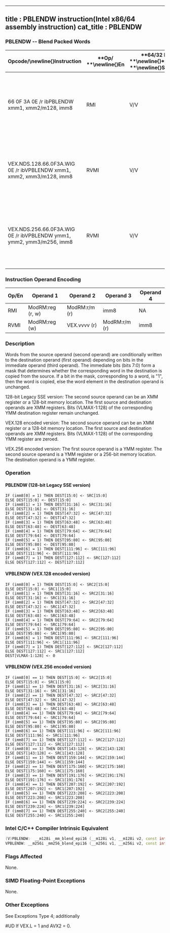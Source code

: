 ----------------------------
title : PBLENDW instruction(Intel x86/64 assembly instruction)
cat_title : PBLENDW
----------------------------
### PBLENDW -- Blend Packed Words


|**Opcode/**\newline{}**Instruction**|**Op/ **\newline{}**En**|**64/32 bit **\newline{}**Mode **\newline{}**Support**|**CPUID **\newline{}**Feature **\newline{}**Flag**|**Description**|
|------------------------------------|------------------------|------------------------------------------------------|--------------------------------------------------|---------------|
|66 0F 3A 0E /r ibPBLENDW xmm1, xmm2/m128, imm8|RMI|V/V|SSE4_1|Select words from xmm1 and xmm2/m128 from mask specified in imm8 and store the values into xmm1.|
|VEX.NDS.128.66.0F3A.WIG 0E /r ibVPBLENDW xmm1, xmm2, xmm3/m128, imm8|RVMI|V/V|AVX|Select words from xmm2 and xmm3/m128 from mask specified in imm8 and store the values into xmm1.|
|VEX.NDS.256.66.0F3A.WIG 0E /r ibVPBLENDW ymm1, ymm2, ymm3/m256, imm8|RVMI|V/V|AVX2|Select words from ymm2 and ymm3/m256 from mask specified in imm8 and store the values into ymm1.|
### Instruction Operand Encoding


|Op/En|Operand 1|Operand 2|Operand 3|Operand 4|
|-----|---------|---------|---------|---------|
|RMI|ModRM:reg (r, w)|ModRM:r/m (r)|imm8|NA|
|RVMI|ModRM:reg (w)|VEX.vvvv (r)|ModRM:r/m (r)|imm8|
### Description


Words from the source operand (second operand) are conditionally written to the destination operand (first operand) depending on bits in the immediate operand (third operand). The immediate bits (bits 7:0) form a mask that determines whether the corresponding word in the destination is copied from the source. If a bit in the mask, corresponding to a word, is "1", then the word is copied, else the word element in the destination operand is unchanged.

128-bit Legacy SSE version: The second source operand can be an XMM register or a 128-bit memory location. The first source and destination operands are XMM registers. Bits (VLMAX-1:128) of the corresponding YMM destination register remain unchanged.

VEX.128 encoded version: The second source operand can be an XMM register or a 128-bit memory location. The first source and destination operands are XMM registers. Bits (VLMAX-1:128) of the corresponding YMM register are zeroed.

VEX.256 encoded version: The first source operand is a YMM register. The second source operand is a YMM register or a 256-bit memory location. The destination operand is a YMM register. 


### Operation
#### PBLENDW (128-bit Legacy SSE version)
```info-verb
IF (imm8[0] = 1) THEN DEST[15:0]  <- SRC[15:0]
ELSE DEST[15:0] <-  DEST[15:0]
IF (imm8[1] = 1) THEN DEST[31:16]  <- SRC[31:16]
ELSE DEST[31:16]  <- DEST[31:16]
IF (imm8[2] = 1) THEN DEST[47:32] <-  SRC[47:32]
ELSE DEST[47:32]  <- DEST[47:32]
IF (imm8[3] = 1) THEN DEST[63:48] <-  SRC[63:48]
ELSE DEST[63:48]  <- DEST[63:48]
IF (imm8[4] = 1) THEN DEST[79:64]  <- SRC[79:64]
ELSE DEST[79:64]  <- DEST[79:64]
IF (imm8[5] = 1) THEN DEST[95:80] <-  SRC[95:80]
ELSE DEST[95:80] <-  DEST[95:80]
IF (imm8[6] = 1) THEN DEST[111:96]  <- SRC[111:96]
ELSE DEST[111:96] <-  DEST[111:96]
IF (imm8[7] = 1) THEN DEST[127:112]  <- SRC[127:112]
ELSE DEST[127:112] <-  DEST[127:112]
```
#### VPBLENDW (VEX.128 encoded version)
```info-verb
IF (imm8[0] = 1) THEN DEST[15:0] <-  SRC2[15:0]
ELSE DEST[15:0] <-  SRC1[15:0]
IF (imm8[1] = 1) THEN DEST[31:16] <-  SRC2[31:16]
ELSE DEST[31:16]  <- SRC1[31:16]
IF (imm8[2] = 1) THEN DEST[47:32]  <- SRC2[47:32]
ELSE DEST[47:32]  <- SRC1[47:32]
IF (imm8[3] = 1) THEN DEST[63:48]  <- SRC2[63:48]
ELSE DEST[63:48]  <- SRC1[63:48]
IF (imm8[4] = 1) THEN DEST[79:64] <-  SRC2[79:64]
ELSE DEST[79:64] <-  SRC1[79:64]
IF (imm8[5] = 1) THEN DEST[95:80] <-  SRC2[95:80]
ELSE DEST[95:80]  <- SRC1[95:80]
IF (imm8[6] = 1) THEN DEST[111:96] <-  SRC2[111:96]
ELSE DEST[111:96]  <- SRC1[111:96]
IF (imm8[7] = 1) THEN DEST[127:112]  <- SRC2[127:112]
ELSE DEST[127:112]  <- SRC1[127:112]
DEST[VLMAX-1:128] <-  0
```
#### VPBLENDW (VEX.256 encoded version)
```info-verb
IF (imm8[0] == 1) THEN DEST[15:0]  <- SRC2[15:0]
ELSE DEST[15:0]  <- SRC1[15:0]
IF (imm8[1] == 1) THEN DEST[31:16] <-  SRC2[31:16]
ELSE DEST[31:16]  <- SRC1[31:16]
IF (imm8[2] == 1) THEN DEST[47:32]  <- SRC2[47:32]
ELSE DEST[47:32]  <- SRC1[47:32]
IF (imm8[3] == 1) THEN DEST[63:48] <-  SRC2[63:48]
ELSE DEST[63:48] <-  SRC1[63:48]
IF (imm8[4] == 1) THEN DEST[79:64]  <- SRC2[79:64]
ELSE DEST[79:64] <-  SRC1[79:64]
IF (imm8[5] == 1) THEN DEST[95:80] <-  SRC2[95:80]
ELSE DEST[95:80]  <- SRC1[95:80]
IF (imm8[6] == 1) THEN DEST[111:96] <-  SRC2[111:96]
ELSE DEST[111:96]  <- SRC1[111:96]
IF (imm8[7] == 1) THEN DEST[127:112] <-  SRC2[127:112]
ELSE DEST[127:112]  <- SRC1[127:112]
IF (imm8[0] == 1) THEN DEST[143:128]  <- SRC2[143:128]
ELSE DEST[143:128]  <- SRC1[143:128]
IF (imm8[1] == 1) THEN DEST[159:144] <-  SRC2[159:144]
ELSE DEST[159:144] <-  SRC1[159:144]
IF (imm8[2] == 1) THEN DEST[175:160] <-  SRC2[175:160]
ELSE DEST[175:160]  <- SRC1[175:160]
IF (imm8[3] == 1) THEN DEST[191:176] <-  SRC2[191:176]
ELSE DEST[191:176]  <- SRC1[191:176]
IF (imm8[4] == 1) THEN DEST[207:192] <-  SRC2[207:192]
ELSE DEST[207:192]  <- SRC1[207:192]
IF (imm8[5] == 1) THEN DEST[223:208]  <- SRC2[223:208]
ELSE DEST[223:208]  <- SRC1[223:208]
IF (imm8[6] == 1) THEN DEST[239:224]  <- SRC2[239:224]
ELSE DEST[239:224] <-  SRC1[239:224]
IF (imm8[7] == 1) THEN DEST[255:240]  <- SRC2[255:240]
ELSE DEST[255:240] <-  SRC1[255:240]
```

### Intel C/C++ Compiler Intrinsic Equivalent

```cpp
(V)PBLENDW:  __m128i _mm_blend_epi16 (__m128i v1, __m128i v2, const int mask);
VPBLENDW: __m256i _mm256_blend_epi16 (__m256i v1, __m256i v2, const int mask)
```
### Flags Affected


None.

### SIMD Floating-Point Exceptions


None.

### Other Exceptions


See Exceptions Type 4; additionally

#UD If VEX.L = 1 and AVX2 = 0.

